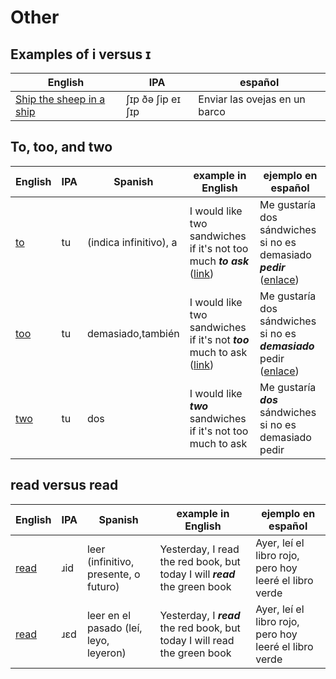 # Other
## Examples of i versus ɪ
|English|IPA|español|
|-------|---|-------|
|<a href="https://translate.google.com/?sl=en&tl=es&text=Ship%20the%20sheep%20in%20a%20ship&op=translate">Ship the sheep in a ship</a>|ʃɪp ðə ʃip eɪ ʃɪp|Enviar las ovejas en un barco|

## To, too, and two 
|English|IPA|Spanish|example in English|ejemplo en español|
|-------|---|-------|------------------|------------------|
|<a href="https://en.wiktionary.org/wiki/to#Pronunciation">to</a>|tu|(indica infinitivo), a|I would like two sandwiches if it's not too much ***to ask*** (<a href="https://translate.google.com/?sl=en&tl=es&text=I%20would%20like%20two%20sandwiches%20if%20it's%20not%20too%20much%20to%20ask&op=translate">link</a>)|Me gustaría dos sándwiches si no es demasiado ***pedir*** (<a href="https://translate.google.com/?sl=en&tl=es&text=I%20would%20like%20two%20sandwiches%20if%20it's%20not%20too%20much%20to%20ask&op=translate">enlace</a>)||
|<a href="https://en.wiktionary.org/wiki/to#Pronunciation">too</a>|tu|demasiado,también|I would like two sandwiches if it's not ***too*** much to ask (<a href="https://translate.google.com/?sl=en&tl=es&text=I%20would%20like%20two%20sandwiches%20if%20it's%20not%20too%20much%20to%20ask&op=translate">link</a>)|Me gustaría dos sándwiches si no es ***demasiado*** pedir (<a href="https://translate.google.com/?sl=en&tl=es&text=I%20would%20like%20two%20sandwiches%20if%20it's%20not%20too%20much%20to%20ask&op=translate">enlace</a>)|
|<a href="https://en.wiktionary.org/wiki/to#Pronunciation">two</a>|tu|dos|I would like ***two*** sandwiches if it's not too much to ask|Me gustaría ***dos*** sándwiches si no es demasiado pedir|<a href="https://translate.google.com/?sl=en&tl=es&text=I%20would%20like%20two%20sandwiches%20if%20it's%20not%20too%20much%20to%20ask&op=translate">link</a>

## read versus read
|English|IPA|Spanish|example in English|ejemplo en español|
|-------|---|-------|------------------|------------------|
|<a href="https://en.wiktionary.org/wiki/read#Pronunciation">read</a>|ɹid|leer (infinitivo, presente, o futuro)|Yesterday, I read the red book, but today I will ***read*** the green book|Ayer, leí el libro rojo, pero hoy leeré el libro verde|
|<a href="https://en.wiktionary.org/wiki/read#Pronunciation">read</a>|ɹɛd|leer en el pasado (leí, leyo, leyeron)|Yesterday, I ***read*** the red book, but today I will read the green book|Ayer, leí el libro rojo, pero hoy leeré el libro verde|

